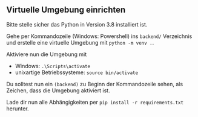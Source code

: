 
## Virtuelle Umgebung einrichten

Bitte stelle sicher das Python in Version 3.8 installiert ist.

Gehe per Kommandozeile (Windows: Powershell) ins ```backend/``` Verzeichnis und erstelle eine virtuelle Umgebung mit ```python -m venv .```.

Aktiviere nun die Umgebung mit 
- Windows: ```.\Scripts\activate```
- unixartige Betriebssysteme: ```source bin/activate```

Du solltest nun ein ```(backend)``` zu Beginn der Kommandozeile sehen, als Zeichen, dass die Umgebung aktiviert ist.

Lade dir nun alle Abhängigkeiten per ```pip install -r requirements.txt``` herunter. 